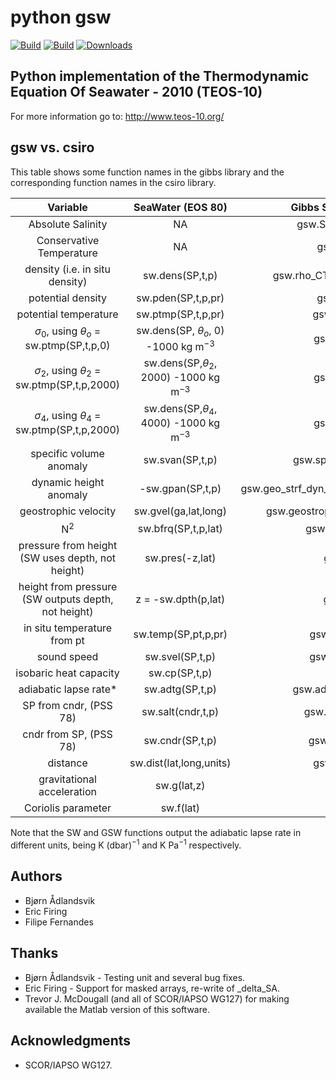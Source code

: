 python gsw
==========

[![Build](https://badge.fury.io/py/gsw.png)](http://badge.fury.io/py/gsw)
[![Build](https://api.travis-ci.org/ocefpaf/python-gsw.png?branch=master)](https://travis-ci.org/ocefpaf/python-gsw)
[![Downloads](https://pypip.in/d/gsw/badge.png)](https://crate.io/packages/gsw/)


Python implementation of the Thermodynamic Equation Of Seawater - 2010 (TEOS-10)
--------------------------------------------------------------------------------

For more information go to:
    http://www.teos-10.org/


gsw vs. csiro
-------------

This table shows some function names in the gibbs library and the corresponding function names in the csiro library.

| **Variable**                                        | **SeaWater (EOS 80)**                           | **Gibbs SeaWater (GSW TEOS 10)**                      |
|:---------------------------------------------------:|:-----------------------------------------------:|:-----------------------------------------------------:|
| Absolute Salinity                                   |  NA                                             | gsw.SA_from_SP(SP,p,long,lat)                         |
| Conservative Temperature                            |  NA                                             | gsw.CT_from_t(SA,t,p)                                 |
| density (i.e. in situ density)                      |  sw.dens(SP,t,p)                                | gsw.rho_CT(SA,CT,p), or gsw.rho(SA,t,p)               |
| potential density                                   |  sw.pden(SP,t,p,pr)                             | gsw.rho_CT(SA,CT,pr)                                  |
| potential temperature                               |  sw.ptmp(SP,t,p,pr)                             | gsw.pt_from_t(SA,t,p,pr)                              |
| $\sigma_0$, using $\theta_o$ = sw.ptmp(SP,t,p,0)    |  sw.dens(SP, $\theta_o$, 0) -1000 kg m$^{-3}$   | gsw.sigma0_CT(SA,CT)                                  |
| $\sigma_2$, using $\theta_2$ = sw.ptmp(SP,t,p,2000) |  sw.dens(SP,$\theta_2$, 2000) -1000 kg m$^{-3}$ | gsw.sigma2_CT(SA,CT)                                  |
| $\sigma_4$, using $\theta_4$ = sw.ptmp(SP,t,p,2000) |  sw.dens(SP,$\theta_4$, 4000) -1000 kg m$^{-3}$ | gsw.sigma2_CT(SA,CT)                                  |
| specific volume anomaly                             |  sw.svan(SP,t,p)                                | gsw.specvol_anom_CT(SA,CT,p)                          |
| dynamic height anomaly                              | -sw.gpan(SP,t,p)                                | gsw.geo_strf_dyn_height(SA,CT,p,delta_p,interp_style) |
| geostrophic velocity                                |  sw.gvel(ga,lat,long)                           | gsw.geostrophic_velocity(geo_str,long,lat,p)          |
| N$^2$                                               |  sw.bfrq(SP,t,p,lat)                            | gsw.Nsquared(SA,CT,p,lat)                             |
| pressure from height (SW uses depth, not height)    |  sw.pres(-z,lat)                                | gsw.p_from_z(z,lat)                                   |
| height from pressure (SW outputs depth, not height) |  z =  -sw.dpth(p,lat)                           | gsw.z_from_p(p,lat)                                   |
| in situ temperature from pt                         |  sw.temp(SP,pt,p,pr)                            | gsw.pt_from_t(SA,pt,pr,p)                             |
| sound speed                                         |  sw.svel(SP,t,p)                                | gsw.sound_speed(SA,t,p)                               |
| isobaric heat capacity                              |  sw.cp(SP,t,p)                                  | gsw.cp(SA,t,p)                                        |
| adiabatic lapse rate*                               |  sw.adtg(SP,t,p)                                | gsw.adiabatic_lapse_rate(SA,t,p)                      |
| SP from cndr,  (PSS 78)                             |  sw.salt(cndr,t,p)                              | gsw.SP_from_cndr(cndr,t,p)                            |
| cndr from SP,  (PSS 78)                             |  sw.cndr(SP,t,p)                                | gsw.cndr_from_SP(SP,t,p)                              |
| distance                                            |  sw.dist(lat,long,units)                        | gsw.distance(long,lat,p)                              |
| gravitational acceleration                          |  sw.g(lat,z)                                    | gsw.grav(lat,p)                                       |
| Coriolis parameter                                  |  sw.f(lat)                                      | gsw.f(lat)                                            |

Note that the SW and GSW functions output the adiabatic lapse rate in different units, being  K (dbar)$^{-1}$  and  K Pa$^{-1}$
respectively.


Authors
-------
* Bjørn Ådlandsvik
* Eric Firing
* Filipe Fernandes

Thanks
------

* Bjørn Ådlandsvik - Testing unit and several bug fixes.
* Eric Firing - Support for masked arrays, re-write of _delta_SA.
* Trevor J. McDougall (and all of SCOR/IAPSO WG127) for making available the Matlab version of this software.

Acknowledgments
---------------

* SCOR/IAPSO WG127.
